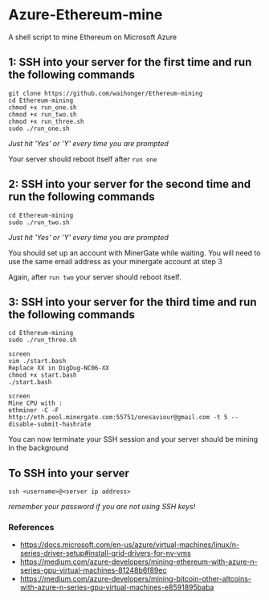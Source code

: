 # Azure-Ethereum-mine
A shell script to mine Ethereum on Microsoft Azure

## 1: SSH into your server for the first time and run the following commands
```
git clone https://github.com/waihonger/Ethereum-mining
cd Ethereum-mining
chmod +x run_one.sh
chmod +x run_two.sh
chmod +x run_three.sh
sudo ./run_one.sh
```
*Just hit 'Yes' or 'Y' every time you are prompted*

Your server should reboot itself after `run one`

## 2: SSH into your server for the second time and run the following commands
```
cd Ethereum-mining
sudo ./run_two.sh
```
*Just hit 'Yes' or 'Y' every time you are prompted*

You should set up an account with MinerGate while waiting. You will need to use the same email address as your minergate account at step 3

Again, after `run two` your server should reboot itself.

## 3: SSH into your server for the third time and run the following commands
```
cd Ethereum-mining
sudo ./run_three.sh

screen
vim ./start.bash 
Replace XX in DigDug-NC06-XX
chmod +x start.bash
./start.bash

screen
Mine CPU with : 
ethminer -C -F http://eth.pool.minergate.com:55751/onesaviour@gmail.com -t 5 --disable-submit-hashrate

```

You can now terminate your SSH session and your server should be mining in the background


## To SSH into your server
```
ssh <username>@<server ip address>
```
*remember your password if you are not using SSH keys!*


### References

* https://docs.microsoft.com/en-us/azure/virtual-machines/linux/n-series-driver-setup#install-grid-drivers-for-nv-vms
* https://medium.com/azure-developers/mining-ethereum-with-azure-n-series-gpu-virtual-machines-81248b6f89ec
* https://medium.com/azure-developers/mining-bitcoin-other-altcoins-with-azure-n-series-gpu-virtual-machines-e8591895baba
